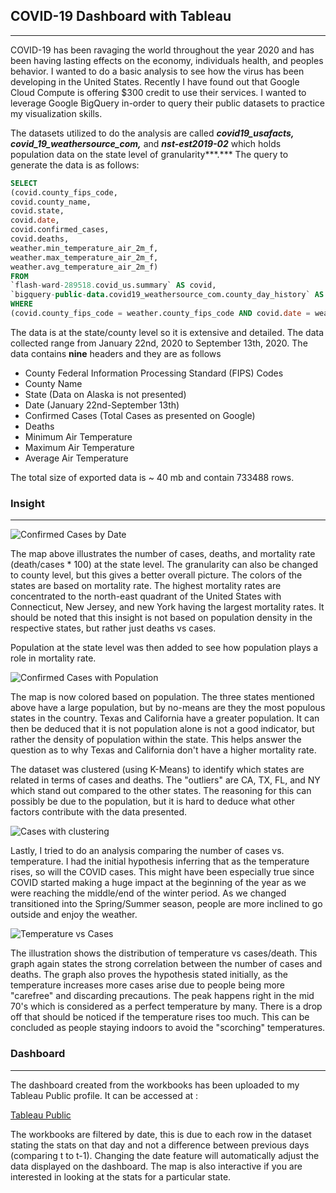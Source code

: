 ## COVID-19 Dashboard with Tableau

---

COVID-19 has been ravaging the world throughout the year 2020 and has been having lasting effects on the economy, individuals health, and peoples behavior. I wanted to do a basic analysis to see how the virus has been developing in the United States. Recently I have found out that Google Cloud Compute is offering $300 credit to use their services. I wanted to leverage Google BigQuery in-order to query their public datasets to practice my visualization skills.

The datasets utilized to do the analysis are called  ***covid19_usafacts,** **covid_19_weathersource_com,*** and ***nst-est2019-02*** which holds population data on the state level of granularity***.*** The query to generate the data is as follows:

```sql
SELECT 
(covid.county_fips_code, 
covid.county_name, 
covid.state, 
covid.date, 
covid.confirmed_cases, 
covid.deaths,
weather.min_temperature_air_2m_f, 
weather.max_temperature_air_2m_f, 
weather.avg_temperature_air_2m_f)
FROM 
`flash-ward-289518.covid_us.summary` AS covid,
`bigquery-public-data.covid19_weathersource_com.county_day_history` AS weather
WHERE 
(covid.county_fips_code = weather.county_fips_code AND covid.date = weather.date)
```

The data is at the state/county level so it is extensive and detailed. The data collected range from January 22nd, 2020 to September 13th, 2020. The data contains **nine** headers and they are as follows

- County Federal Information Processing Standard (FIPS) Codes
- County Name
- State (Data on Alaska is not presented)
- Date (January 22nd-September 13th)
- Confirmed Cases (Total Cases as presented on Google)
- Deaths
- Minimum Air Temperature
- Maximum Air Temperature
- Average Air Temperature

The total size of exported data is ~ 40 mb and contain 733488 rows.

### Insight

---

![Confirmed Cases by Date](Screenshots/Confirmed_Cases_by_Date.png)

The map above illustrates the number of cases, deaths, and mortality rate (death/cases * 100) at the state level. The granularity can also be changed to county level, but this gives a better overall picture. The colors of the states are based on mortality rate. The highest mortality rates are concentrated to the north-east quadrant of the United States with Connecticut, New Jersey, and new York having the largest mortality rates. It should be noted that this insight is not based on population density in the respective states, but rather just deaths vs cases.

Population at the state level was then added to see how population plays a role in mortality rate.

![Confirmed Cases with Population](Screenshots/Confirmed_Cases_by_Date_(Population).png)

The map is now colored based on population. The three states mentioned above have a large population, but by no-means are they the most populous states in the country. Texas and California have a greater population. It can then be deduced that it is not population alone is not a good indicator, but rather the density of population within the state. This helps answer the question as to why Texas and California don't have a higher mortality rate. 

The dataset was clustered (using K-Means) to identify which states are related in terms of cases and deaths. The "outliers" are CA, TX, FL, and NY which stand out compared to the other states. The reasoning for this can possibly be due to the population, but it is hard to deduce what other factors contribute with the data presented.

![Cases with clustering](Screenshots/CasesDeaths_w_Clusters.png)

Lastly, I tried to do an analysis comparing the number of cases vs. temperature. I had the initial hypothesis inferring that as the temperature rises, so will the COVID cases. This might have been especially true since COVID started making a huge impact at the beginning of the year as we were reaching the middle/end of the winter period. As we changed transitioned into the Spring/Summer season, people are more inclined to go outside and enjoy the weather.

![Temperature vs Cases](Screenshots/Temperature_vs_Cases.png)

The illustration shows the distribution of temperature vs cases/death. This graph again states the strong correlation between the number of cases and deaths. The graph also proves the hypothesis stated initially, as the temperature increases more cases arise due to people being more "carefree" and discarding precautions. The peak happens right in the mid 70's which is considered as a perfect temperature by many. There is a drop off that should be noticed if the temperature rises too much. This can be concluded as people staying indoors to avoid the "scorching" temperatures. 

### Dashboard

---

The dashboard created from the workbooks has been uploaded to my Tableau Public profile. It can be accessed at : 

[Tableau Public](https://public.tableau.com/profile/sai.peri#!/vizhome/Covid_analysis_16002098975580/Dashboard1)

The workbooks are filtered by date, this is due to each row in the dataset stating the stats on that day and not a difference between previous days (comparing t to t-1). Changing the date feature will automatically adjust the data displayed on the dashboard. The map is also interactive if you are interested in looking at the stats for a particular state.
